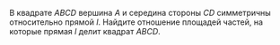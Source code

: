В квадрате $ABCD$ вершина $A$ и середина стороны $CD$ симметричны относительно прямой $l$. Найдите отношение площадей частей, на которые прямая $l$ делит квадрат $ABCD$.